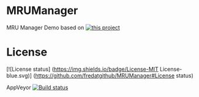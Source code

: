 # MRUManager
MRU Manager Demo
based on [![this project](http://www.codeproject.com/Articles/407513/Add-Most-Recently-Used-Files-MRU-List-to-Windows)](http://www.codeproject.com/Articles/407513/Add-Most-Recently-Used-Files-MRU-List-to-Windows)

# License
[![License status] (https://img.shields.io/badge/License-MIT License-blue.svg)] (https://github.com/fredatgithub/MRUManager#License status)

AppVeyor [![Build status](https://ci.appveyor.com/api/projects/status/i3378pd0rkx7cfliuenfvsyo/branch/master?svg=true)](https://ci.appveyor.com/project/fredatgithub/MRUManager/branch/master) 
